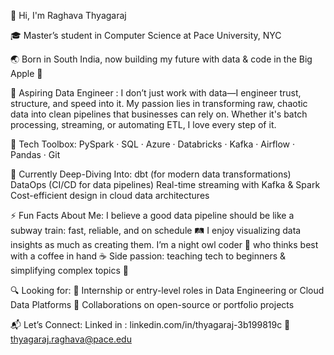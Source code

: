 👋 Hi, I'm Raghava Thyagaraj

🎓 Master’s student in Computer Science at Pace University, NYC

🌏 Born in South India, now building my future with data & code in the Big Apple 🗽

💼 Aspiring Data Engineer : 
      I don’t just work with data—I engineer trust, structure, and speed into it.
      My passion lies in transforming raw, chaotic data into clean pipelines that businesses can rely on. 
      Whether it's batch processing, streaming, or automating ETL, I love every step of it.
      
🧰 Tech Toolbox:
PySpark · SQL · Azure · Databricks · Kafka · Airflow · Pandas · Git

🌱 Currently Deep-Diving Into:
dbt (for modern data transformations)
DataOps (CI/CD for data pipelines)
Real-time streaming with Kafka & Spark
Cost-efficient design in cloud data architectures

⚡ Fun Facts About Me:
I believe a good data pipeline should be like a subway train: fast, reliable, and on schedule 🛤️
I enjoy visualizing data insights as much as creating them.
I’m a night owl coder 🌙 who thinks best with a coffee in hand ☕
Side passion: teaching tech to beginners & simplifying complex topics 🧠

🔍 Looking for:
📌 Internship or entry-level roles in Data Engineering or Cloud Data Platforms
🤝 Collaborations on open-source or portfolio projects

📬 Let’s Connect:
Linked in : linkedin.com/in/thyagaraj-3b199819c
📧 thyagaraj.raghava@pace.edu

